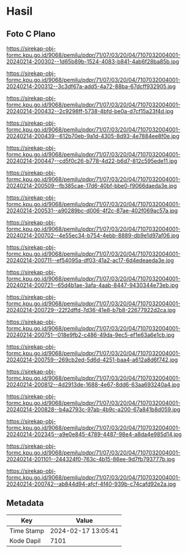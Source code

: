 # Hasil

## Foto C Plano

https://sirekap-obj-formc.kpu.go.id/9068/pemilu/pdpr/71/07/03/20/04/7107032004001-20240214-200302--1d65b89b-1524-4083-b841-4ab6f28ba85b.jpg

https://sirekap-obj-formc.kpu.go.id/9068/pemilu/pdpr/71/07/03/20/04/7107032004001-20240214-200312--3c3df67a-add5-4a72-88ba-67dcff932905.jpg

https://sirekap-obj-formc.kpu.go.id/9068/pemilu/pdpr/71/07/03/20/04/7107032004001-20240214-200432--2c9298ff-5738-4bfd-be0a-d7cf15a23f4d.jpg

https://sirekap-obj-formc.kpu.go.id/9068/pemilu/pdpr/71/07/03/20/04/7107032004001-20240214-200439--612b70eb-9a1d-4305-8d93-4e7884ee8f0e.jpg

https://sirekap-obj-formc.kpu.go.id/9068/pemilu/pdpr/71/07/03/20/04/7107032004001-20240214-200447--cd5f0c26-b778-4d22-b6d7-812c595ede11.jpg

https://sirekap-obj-formc.kpu.go.id/9068/pemilu/pdpr/71/07/03/20/04/7107032004001-20240214-200509--fb385cae-17d6-40bf-bbe0-f9066daeda3e.jpg

https://sirekap-obj-formc.kpu.go.id/9068/pemilu/pdpr/71/07/03/20/04/7107032004001-20240214-200531--a90289bc-d006-4f2c-87ae-402f069ac57a.jpg

https://sirekap-obj-formc.kpu.go.id/9068/pemilu/pdpr/71/07/03/20/04/7107032004001-20240214-200702--4e55ec34-b754-4ebb-8889-db9e1d97af06.jpg

https://sirekap-obj-formc.kpu.go.id/9068/pemilu/pdpr/71/07/03/20/04/7107032004001-20240214-200711--ef54095a-df03-41a2-ac17-6d4edeaeda3e.jpg

https://sirekap-obj-formc.kpu.go.id/9068/pemilu/pdpr/71/07/03/20/04/7107032004001-20240214-200721--65d4b1ae-3afa-4aab-8447-9430344e73eb.jpg

https://sirekap-obj-formc.kpu.go.id/9068/pemilu/pdpr/71/07/03/20/04/7107032004001-20240214-200729--22f2dffd-7d36-41e8-b7b8-22677922d2ca.jpg

https://sirekap-obj-formc.kpu.go.id/9068/pemilu/pdpr/71/07/03/20/04/7107032004001-20240214-200751--018e9fb2-c486-49da-9ec5-ef1e63a6e1cb.jpg

https://sirekap-obj-formc.kpu.go.id/9068/pemilu/pdpr/71/07/03/20/04/7107032004001-20240214-200759--269cb2ed-5d6d-4251-baa4-a612a8d6f742.jpg

https://sirekap-obj-formc.kpu.go.id/9068/pemilu/pdpr/71/07/03/20/04/7107032004001-20240214-200812--4d2913de-1688-4e67-8dd6-63aa693240a4.jpg

https://sirekap-obj-formc.kpu.go.id/9068/pemilu/pdpr/71/07/03/20/04/7107032004001-20240214-200828--b4a2793c-97ab-4b9c-a200-67a841b8d059.jpg

https://sirekap-obj-formc.kpu.go.id/9068/pemilu/pdpr/71/07/03/20/04/7107032004001-20240214-202345--a9e0e845-4789-4487-98e4-a8da4e985d14.jpg

https://sirekap-obj-formc.kpu.go.id/9068/pemilu/pdpr/71/07/03/20/04/7107032004001-20240214-201101--244324f0-763c-4b15-86ee-9d7fb793777b.jpg

https://sirekap-obj-formc.kpu.go.id/9068/pemilu/pdpr/71/07/03/20/04/7107032004001-20240214-200742--ab844d94-afcf-4f40-939b-c74cafd92e2a.jpg


## Metadata

| Key        | Value               |
| ---------- | ------------------- |
| Time Stamp | 2024-02-17 13:05:41 |
| Kode Dapil | 7101                |



